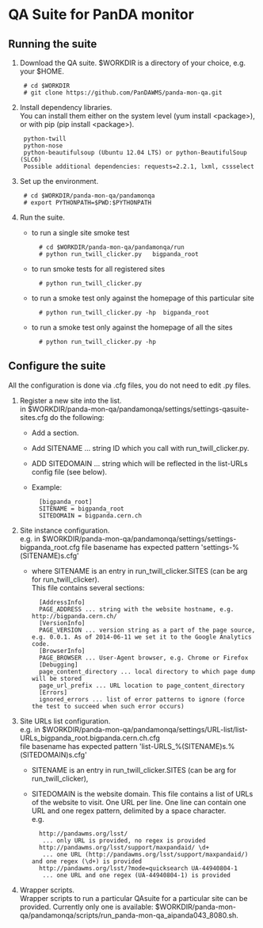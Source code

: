 # QA Suite for PanDA monitor

## Running the suite


1. Download the QA suite.
$WORKDIR is a directory of your choice, e.g. your $HOME.

        # cd $WORKDIR
        # git clone https://github.com/PanDAWMS/panda-mon-qa.git

2. Install dependency libraries. <br />
You can install them either on the system level (yum install \<package\>), or with pip (pip install \<package\>).

        python-twill
        python-nose
        python-beautifulsoup (Ubuntu 12.04 LTS) or python-BeautifulSoup (SLC6)
        Possible additional dependencies: requests=2.2.1, lxml, cssselect

3. Set up the environment.

        # cd $WORKDIR/panda-mon-qa/pandamonqa
        # export PYTHONPATH=$PWD:$PYTHONPATH

4. Run the suite.

    * to run a single site smoke test

            # cd $WORKDIR/panda-mon-qa/pandamonqa/run
            # python run_twill_clicker.py   bigpanda_root

    * to run smoke tests for all registered sites

            # python run_twill_clicker.py

    * to run a smoke test only against the homepage of this particular site

            # python run_twill_clicker.py -hp  bigpanda_root

    * to run a smoke test only against the homepage of all the sites 

            # python run_twill_clicker.py -hp

Configure the suite
--------------
All the configuration is done via .cfg files, you do not need to edit .py files. 


1. Register a new site into the list. <br />
in $WORKDIR/panda-mon-qa/pandamonqa/settings/settings-qasuite-sites.cfg do the
following:
    * Add a section.
    * Add SITENAME ... string ID which you call with run\_twill\_clicker.py.
    * ADD SITEDOMAIN ... string which will be reflected in the list-URLs config file (see below).
    * Example:

            [bigpanda_root]
            SITENAME = bigpanda_root
            SITEDOMAIN = bigpanda.cern.ch

2. Site instance configuration. <br />
e.g. in $WORKDIR/panda-mon-qa/pandamonqa/settings/settings-bigpanda\_root.cfg
file basename has expected pattern 'settings-%(SITENAME)s.cfg'
    * where SITENAME is an entry in run\_twill\_clicker.SITES (can be arg for
	run\_twill\_clicker). <br />
This file contains several sections:
    
            [AddressInfo]
            PAGE_ADDRESS ... string with the website hostname, e.g. http://bigpanda.cern.ch/
            [VersionInfo]
            PAGE_VERSION ... version string as a part of the page source, e.g. 0.0.1. As of 2014-06-11 we set it to the Google Analytics code.
            [BrowserInfo]
            PAGE_BROWSER ... User-Agent browser, e.g. Chrome or Firefox
            [Debugging]
            page_content_directory ... local directory to which page dump will be stored
            page_url_prefix ... URL location to page_content_directory
            [Errors]
            ignored_errors ... list of error patterns to ignore (force the test to succeed when such error occurs)


3. Site URLs list configuration. <br />
e.g. in $WORKDIR/panda-mon-qa/pandamonqa/settings/URL-list/list-URLs\_bigpanda\_root.bigpanda.cern.ch.cfg <br />
file basename has expected pattern 'list-URLS\_%(SITENAME)s.%(SITEDOMAIN)s.cfg'
    * SITENAME is an entry in run\_twill\_clicker.SITES (can be arg for run\_twill\_clicker),
    * SITEDOMAIN is the website domain.
This file contains a list of URLs of the website to visit. One URL per line.
One line can contain one URL and one regex pattern, delimited by a space
character.<br />
e.g.<br />

            http://pandawms.org/lsst/
             ... only URL is provided, no regex is provided
            http://pandawms.org/lsst/support/maxpandaid/ \d+
             ... one URL (http://pandawms.org/lsst/support/maxpandaid/) and one regex (\d+) is provided
            http://pandawms.org/lsst/?mode=quicksearch UA-44940804-1
             ... one URL and one regex (UA-44940804-1) is provided

4. Wrapper scripts.<br />
Wrapper scripts to run a particular QAsuite for a particular site can be
provided. Currently only one is available: $WORKDIR/panda-mon-qa/pandamonqa/scripts/run\_panda-mon-qa\_aipanda043\_8080.sh.


